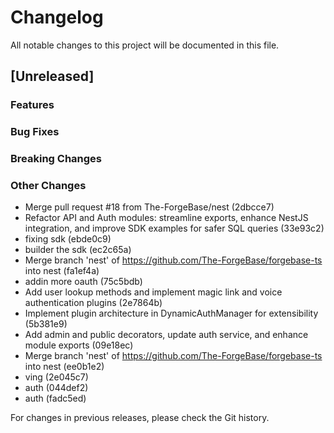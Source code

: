# Changelog

All notable changes to this project will be documented in this file.

## [Unreleased]

### Features

### Bug Fixes

### Breaking Changes

### Other Changes
* Merge pull request #18 from The-ForgeBase/nest (2dbcce7)
* Refactor API and Auth modules: streamline exports, enhance NestJS integration, and improve SDK examples for safer SQL queries (33e93c2)
* fixing sdk (ebde0c9)
* builder the sdk (ec2c65a)
* Merge branch 'nest' of https://github.com/The-ForgeBase/forgebase-ts into nest (fa1ef4a)
* addin more oauth (75c5bdb)
* Add user lookup methods and implement magic link and voice authentication plugins (2e7864b)
* Implement plugin architecture in DynamicAuthManager for extensibility (5b381e9)
* Add admin and public decorators, update auth service, and enhance module exports (09e18ec)
* Merge branch 'nest' of https://github.com/The-ForgeBase/forgebase-ts into nest (ee0b1e2)
* ving (2e045c7)
* auth (044def2)
* auth (fadc5ed)

For changes in previous releases, please check the Git history.
